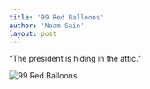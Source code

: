 ```yaml
---
title: '99 Red Balloons'
author: 'Noam Sain'
layout: post
---
```


“The president is hiding in the attic.”

![99 Red Balloons](https://3.bp.blogspot.com/_8aN4krk1nsk/TG_GYsaTQEI/AAAAAAAAAdg/Y_lMFR2M8Bs/s1600/20100325.jpg "99 Red Balloons")
